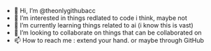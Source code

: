- 👋 Hi, I’m @theonlygithubacc
- 👀 I’m interested in things redlated to code i think, maybe not
- 🌱 I’m currently learning things related to ai (i know this is vast)
- 💞️ I’m looking to collaborate on things that can be collaborated on
- 📫 How to reach me : extend your hand. or maybe through GitHub

<!---
theonlygithubacc/theonlygithubacc is a ✨ special ✨ repository because its `README.md` (this file) appears on your GitHub profile.
You can click the Preview link to take a look at your changes.
--->
